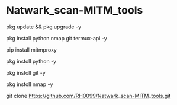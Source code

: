 # Natwark_scan-MITM_tools


pkg update && pkg upgrade -y

pkg install python nmap git termux-api -y

pip install mitmproxy

pkg instoll python -y 

pkg instoll git -y 

pkg instoll nmap -y

git clone https://github.com/RH0099/Natwark_scan-MITM_tools.git


